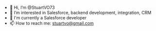 - 👋 Hi, I’m @StuartVO73
- 👀 I’m interested in Salesforce, backend development, integration, CRM
- 🌱 I'm currently a Salesforce developer
- 📫 How to reach me: stuartvo@gmail.com
